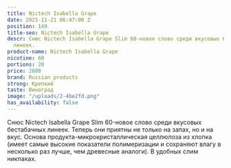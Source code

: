 ```yaml
---
title: Nictech Isabella Grape
date: 2021-11-21 06:47:00 Z
position: 149
title-seo: Nictech Isabella Grape
descr: Снюс Nictech Isabella Grape Slim 60-новое слово среди вкусовых бестабачных
  линеек.
product-name: Nictech Isabella Grape
nicotine: 60
portions: 20
price: 2800
brand: Russian products
strong: Крепкий
taste: Виноград
image: "/uploads/2-4be2fd.png"
has_availability: false
---
```


Снюс Nictech Isabella Grape Slim 60-новое слово среди вкусовых бестабачных линеек.
Теперь они приятны не только на запах, но и на вкус.
Основа продукта-микрокристаллическая целлюлоза из хлопка (имеет самые высокие показатели полимеризации и сохраняют влагу в несколько раз лучше, чем древесные аналоги).
В удобных слим никпаках.